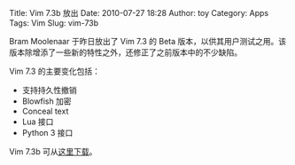 Title: Vim 7.3b 放出
Date: 2010-07-27 18:28
Author: toy
Category: Apps
Tags: Vim
Slug: vim-73b

Bram Moolenaar 于昨日放出了 Vim 7.3 的 Beta 版本，以供其用户测试之用。该版本除增添了一些新的特性之外，还修正了之前版本中的不少缺陷。

Vim 7.3 的主要变化包括：

+ 支持持久性撤销  
+ Blowfish 加密  
+ Conceal text  
+ Lua 接口  
+ Python 3 接口

Vim 7.3b 可从[这里下载](ftp://ftp.vim.org/pub/vim/unstable/)。
